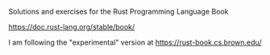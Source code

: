 Solutions and exercises for the Rust Programming Language Book

https://doc.rust-lang.org/stable/book/

I am following the "experimental" version at https://rust-book.cs.brown.edu/

